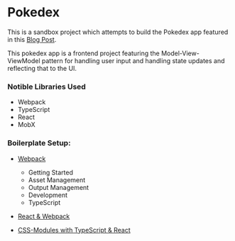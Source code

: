 # Pokedex
This is a sandbox project which attempts to build the Pokedex app featured in this [Blog Post](https://medium.cobeisfresh.com/level-up-your-react-architecture-with-mvvm-a471979e3f21).

This pokedex app is a frontend project featuring the Model-View-ViewModel pattern for handling user input and handling state updates and reflecting that to the UI.

### Notible Libraries Used
* Webpack
* TypeScript
* React
* MobX

### Boilerplate Setup:
* [Webpack](https://webpack.js.org/guides/)
    * Getting Started
    * Asset Management
    * Output Management
    * Development
    * TypeScript

* [React & Webpack](https://www.typescriptlang.org/docs/handbook/react-&-webpack.html)

* [CSS-Modules with TypeScript & React](https://github.com/dropbox/typed-css-modules-webpack-plugin)